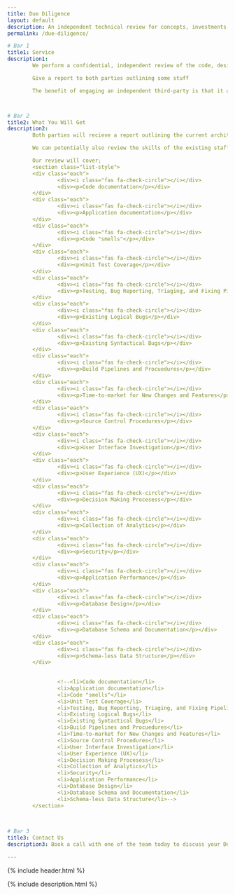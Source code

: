 ```yaml
---
title: Due Diligence
layout: default
description: An independent technical review for concepts, investments, mergers and acquisitions.
permalink: /due-diligence/

# Bar 1
title1: Service
description1: 
        We perform a confidential, independent review of the code, designs, documentation and usability of your concept or your potential purchase. We then prepare a document broken down into in both layman's and technician's terms to describe the system that exists couched in the end goal you are oping to achieve by engaging with the business or IP looking to engage with.

        Give a report to both parties outlining some stuff

        The benefit of engaging an independent third-party is that it allows 



# Bar 2
title2: What You Will Get
description2: 
        Both parties will recieve a report outlining the current architecture and the state of the existing codebase.

        We can potentially also review the skills of the existing staff and give any recomendations of recruitment drives required.

        Our review will cover;
        <section class="list-style">
        <div class="each">
                <div><i class="fas fa-check-circle"></i></div>
                <div><p>Code documentation</p></div>
        </div>
        <div class="each">
                <div><i class="fas fa-check-circle"></i></div>
                <div><p>Application documentation</p></div>
        </div>
        <div class="each">
                <div><i class="fas fa-check-circle"></i></div>
                <div><p>Code "smells"</p></div>
        </div>
        <div class="each">
                <div><i class="fas fa-check-circle"></i></div>
                <div><p>Unit Test Coverage</p></div>
        </div>
        <div class="each">
                <div><i class="fas fa-check-circle"></i></div>
                <div><p>Testing, Bug Reporting, Triaging, and Fixing Pipeline</p></div>
        </div>
        <div class="each">
                <div><i class="fas fa-check-circle"></i></div>
                <div><p>Existing Logical Bugs</p></div>
        </div>
        <div class="each">
                <div><i class="fas fa-check-circle"></i></div>
                <div><p>Existing Syntactical Bugs</p></div>
        </div>
        <div class="each">
                <div><i class="fas fa-check-circle"></i></div>
                <div><p>Build Pipelines and Procuedures</p></div>
        </div>
        <div class="each">
                <div><i class="fas fa-check-circle"></i></div>
                <div><p>Time-to-market for New Changes and Features</p></div>
        </div>
        <div class="each">
                <div><i class="fas fa-check-circle"></i></div>
                <div><p>Source Control Procedures</p></div>
        </div>
        <div class="each">
                <div><i class="fas fa-check-circle"></i></div>
                <div><p>User Interface Investigation</p></div>
        </div>
        <div class="each">
                <div><i class="fas fa-check-circle"></i></div>
                <div><p>User Experience (UX)</p></div>
        </div>
        <div class="each">
                <div><i class="fas fa-check-circle"></i></div>
                <div><p>Decision Making Procesess</p></div>
        </div>
        <div class="each">
                <div><i class="fas fa-check-circle"></i></div>
                <div><p>Collection of Analytics</p></div>
        </div>
        <div class="each">
                <div><i class="fas fa-check-circle"></i></div>
                <div><p>Security</p></div>
        </div>
        <div class="each">
                <div><i class="fas fa-check-circle"></i></div>
                <div><p>Application Performance</p></div>
        </div>
        <div class="each">
                <div><i class="fas fa-check-circle"></i></div>
                <div><p>Database Design</p></div>
        </div>
        <div class="each">
                <div><i class="fas fa-check-circle"></i></div>
                <div><p>Database Schema and Documentation</p></div>
        </div>
        <div class="each">
                <div><i class="fas fa-check-circle"></i></div>
                <div><p>Schema-less Data Structure</p></div>
        </div>
        
                
                <!--<li>Code documentation</li>
                <li>Application documentation</li>
                <li>Code "smells"</li>
                <li>Unit Test Coverage</li>
                <li>Testing, Bug Reporting, Triaging, and Fixing Pipeline</li>
                <li>Existing Logical Bugs</li>
                <li>Existing Syntactical Bugs</li>
                <li>Build Pipelines and Procuedures</li>
                <li>Time-to-market for New Changes and Features</li>
                <li>Source Control Procedures</li>
                <li>User Interface Investigation</li>
                <li>User Experience (UX)</li>
                <li>Decision Making Procesess</li>
                <li>Collection of Analytics</li>
                <li>Security</li>
                <li>Application Performance</li>
                <li>Database Design</li>
                <li>Database Schema and Documentation</li>
                <li>Schema-less Data Structure</li>-->
        </section>
        
        

# Bar 3
title3: Contact Us
description3: Book a call with one of the team today to discuss your Due Dilligence requirements and how we can help you make an informed decision on your investments.

---
```


<style>
        .content-page-header {background-image: url(/assets/img/due-diligence-header.jpg);}
</style>

{% include header.html %} 

{% include description.html %} 